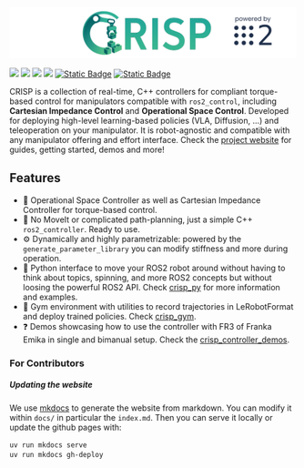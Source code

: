 <img src="media/crisp_logo.webp" alt="CRISP Controllers Logo"/>

<a href="https://github.com/utiasDSL/crisp_controllers/actions/workflows/humble_ros2_ci.yml"><img src="https://github.com/utiasDSL/crisp_controllers/actions/workflows/humble_ros2_ci.yml/badge.svg"/></a>
<a href="https://github.com/utiasDSL/crisp_controllers/actions/workflows/jazzy_ros2_ci.yml"><img src="https://github.com/utiasDSL/crisp_controllers/actions/workflows/jazzy_ros2_ci.yml/badge.svg"/></a>
<a href="https://github.com/utiasDSL/crisp_controllers/actions/workflows/kilted_ros2_ci.yml"><img src="https://github.com/utiasDSL/crisp_controllers/actions/workflows/kilted_ros2_ci.yml/badge.svg"/></a>
<a href="https://github.com/utiasDSL/crisp_controllers/actions/workflows/rolling_ros2_ci.yml"><img src="https://github.com/utiasDSL/crisp_controllers/actions/workflows/rolling_ros2_ci.yml/badge.svg"/></a>
<a href="https://danielsanjosepro.github.io/crisp_controllers/"><img alt="Static Badge" src="https://img.shields.io/badge/docs-passing-blue?style=flat&link=https%3A%2F%2Fdanielsanjosepro.github.io%2Fcrisp_controllers%2F"></a>
<a href="https://utiasDSL.github.io/crisp_controllers#citing"><img alt="Static Badge" src="https://img.shields.io/badge/arxiv-cite-b31b1b?style=flat"></a>

CRISP is a collection of real-time, C++ controllers for compliant torque-based control for manipulators compatible with `ros2_control`, including **Cartesian Impedance Control** and **Operational Space Control**. Developed for deploying high-level learning-based policies (VLA, Diffusion, ...) and teleoperation on your manipulator. It is robot-agnostic and compatible with any manipulator offering and effort interface. Check the [project website](https://utiasdsl.github.io/crisp_controllers/) for guides, getting started, demos and more! 

## Features

- 🤖 Operational Space Controller as well as Cartesian Impedance Controller for torque-based control.  
- 🚫 No MoveIt or complicated path-planning, just a simple C++ `ros2_controller`. Ready to use.  
- ⚙️ Dynamically and highly parametrizable: powered by the `generate_parameter_library` you can modify stiffness and more during operation.  
- 🐍 Python interface to move your ROS2 robot around without having to think about topics, spinning, and more ROS2 concepts but without loosing the powerful ROS2 API. Check [crisp_py](https://github.com/utiasDSL/crisp_py) for more information and examples.
- 🔁 Gym environment with utilities to record trajectories in LeRobotFormat and deploy trained policies. Check [crisp_gym](https://github.com/utiasDSL/crisp_gym).
- ❓ Demos showcasing how to use the controller with FR3 of Franka Emika in single and bimanual setup. Check the [crisp_controller_demos](https://github.com/utiasDSL/crisp_controllers_demos).

### For Contributors

##### Updating the website

We use [mkdocs](https://www.mkdocs.org/) to generate the website from markdown. You can modify it within `docs/` in particular the `index.md`.
Then you can serve it locally or update the github pages with:
```bash
uv run mkdocs serve
uv run mkdocs gh-deploy
```

